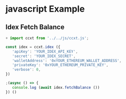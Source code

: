 # javascript Example 
 ## Idex Fetch Balance 

 ```javascript
 + import ccxt from '../../js/ccxt.js';

const idex = ccxt.idex ({
    'apiKey': 'YOUR_IDEX_API_KEY',
    'secret': 'YOUR_IDEX_SECRET',
    'walletAddress': '0xYOUR_ETHEREUM_WALLET_ADDRESS',
    'privateKey': '0xYOUR_ETHEREUM_PRIVATE_KEY',
    'verbose': 0,
})

;(async () => {
    console.log (await idex.fetchBalance ())
}) ()
 
```